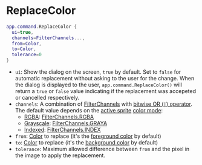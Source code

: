# ReplaceColor

```lua
app.command.ReplaceColor {
  ui=true,
  channels=FilterChannels...,
  from=Color,
  to=Color,
  tolerance=0
}
```

* `ui`: Show the dialog on the screen, `true` by default. Set to
  `false` for automatic replacement without asking to the user for the
  change. When the dialog is displayed to the user,
  `app.command.ReplaceColor()` will return a `true` or `false` value
  indicating if the replacement was accepeted or cancelled
  respectively.
* `channels`: A combination of [FilterChannels](../filterchannels.md#filterchannels) with
  [bitwise OR (`|`) operator](https://www.lua.org/manual/5.3/manual.html#3.4.2).
  The default value depends on the [active sprite](../app.md#appactivesprite) [color mode](../colormode.md):
  * [RGBA](../colormode.md#colormodergb):
    [FilterChannels.RGBA](../filterchannels.md#filterchannelsrgba)
  * [Grayscale](../colormode.md#colormodegray):
    [FilterChannels.GRAYA](../filterchannels.md#filterchannelsgraya)
  * [Indexed](../colormode.md#colormodeindexed):
    [FilterChannels.INDEX](../filterchannels.md#filterchannelsindex)
* `from`: [Color](../color.md#color) to replace (it's the [foreground color](../app.md#appfgcolor) by default)
* `to`: [Color](../color.md#color) to replace (it's the [background color](../app.md#appbgcolor) by default)
* `tolerance`: Maximum allowed difference between `from` and the pixel
  in the image to apply the replacement.
